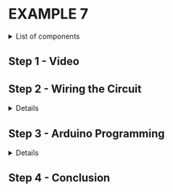 # EXAMPLE 7

<details>
  <summary>
    List of components
  </summary>
  
  
  1. Arduino
  2. Two LEDs
  3. Two resistors
  4. Breadboard
  5. Jumpers
</details>

## Step 1 - Video

## Step 2 - Wiring the Circuit

<details>
  <summary>Details</summary>
  
  ![](/Images/EDS-GPIO_E7.png)
</details>

## Step 3 - Arduino Programming

<details>
  <summary>Details</summary>
  
  `#define led1 6
  #define led2 7
  
  unsigned long lastMillis1, lastMillis2;
  bool status1, status2;
  
  void setup() {
    // put your setup code here, to run once:
    Serial.begin(9600);
    pinMode(led1, OUTPUT);
    pinMode(led2, OUTPUT);
  
    lastMillis1 = millis();
    lastMillis2 = millis();
  }
  
  void loop() {
    // put your main code here, to run repeatedly:
    
    if(status1){
      // LED 1 will turn ON for 750 ms
      if(millis() - lastMillis1 >= 750){
        digitalWrite(led1, LOW);
        lastMillis1 = millis();
        status1 = false;
      }
    }
    //LED 1 will turn OFF for 350 ms
    else{
      if(millis() - lastMillis1 >= 350){
        digitalWrite(led1, HIGH);
        lastMillis1 = millis();
        status1 = true;
      }
    }
  
    if(status2){
      //LED 2 will turn ON for 400 ms
      if(millis() - lastMillis2 >= 400){
        digitalWrite(led2, LOW);
        lastMillis2 = millis();
        status2 = false;
      }
    }
    //LED 2 will turn OFF for 600 ms
    else{
      if(millis() - lastMillis2 >= 600){
        digitalWrite(led2, HIGH);
        lastMillis2 = millis();
        status2 = true;
      }
    }
  }`
</details>

## Step 4 - Conclusion
